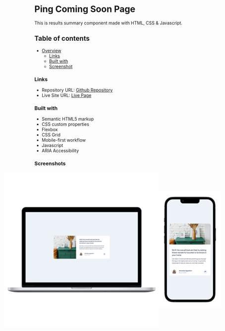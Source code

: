 # Ping Coming Soon Page

This is results summary component made with HTML, CSS & Javascript.

## Table of contents

- [Overview](#overview)
  - [Links](#links)
  - [Built with](#built-with)
  - [Screenshot](#screenshot)

### Links

- Repository URL: [Github Repository](https://github.com/waldvoid/Front-end-Demos/tree/main/Article%20Preview%20Component)
- Live Site URL: [Live Page](https://articlepreview-merte.netlify.app)

### Built with

- Semantic HTML5 markup
- CSS custom properties
- Flexbox
- CSS Grid
- Mobile-first workflow
- Javascript
- ARIA Accessibility

### Screenshots
<div style="display: flex; flex-wrap: nowrap; width: 100%; justify-content: center; align-items: center">
<img src="design/desktop.png" alt="desktop design" style="max-width: 500px; height: 100%;">
<img src="design/mobile.png" alt="mobile responsive design" style="max-width: 200px; height: 100%;" >
</div>
